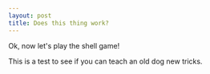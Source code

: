 ```yaml
---
layout: post
title: Does this thing work?
---
```



Ok, now let's play the shell game!

This is a test to see if you can teach an old dog new tricks. 
